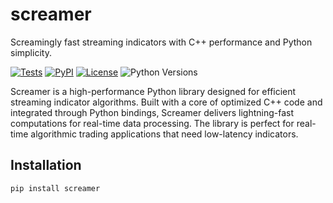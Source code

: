 # screamer
Screamingly fast streaming indicators with C++ performance and Python simplicity.

[![Tests](https://github.com/quantfinlib/screamer/actions/workflows/ci.yml/badge.svg)](https://github.com/quantfinlib/screamer/actions/workflows/ci.yml)
[![PyPI](https://img.shields.io/pypi/v/screamer)](https://pypi.org/project/screamer/)
[![License](https://img.shields.io/pypi/l/screamer)](https://github.com/quantfinlib/screamer/blob/main/LICENSE)
![Python Versions](https://img.shields.io/pypi/pyversions/screamer)


Screamer is a high-performance Python library designed for efficient streaming indicator algorithms. Built with a core of optimized C++ code and integrated through Python bindings, Screamer delivers lightning-fast computations for real-time data processing. The library is perfect for real-time algorithmic trading applications that need low-latency indicators.

## Installation

```bash
pip install screamer
```
